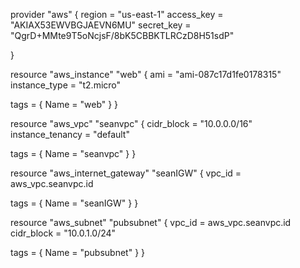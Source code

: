 provider "aws" {
  region     = "us-east-1"
  access_key = "AKIAX53EWVBGJAEVN6MU"
  secret_key = "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"

}

resource "aws_instance" "web" {
  ami           = "ami-087c17d1fe0178315"
  instance_type = "t2.micro"

  tags = {
    Name = "web"
  }
}

resource "aws_vpc" "seanvpc" {
  cidr_block       = "10.0.0.0/16"
  instance_tenancy = "default"

  tags = {
    Name = "seanvpc"
  }
}

resource "aws_internet_gateway" "seanIGW" {
  vpc_id = aws_vpc.seanvpc.id

  tags = {
    Name = "seanIGW"
  }
}

resource "aws_subnet" "pubsubnet" {
  vpc_id     = aws_vpc.seanvpc.id
  cidr_block = "10.0.1.0/24"

  tags = {
    Name = "pubsubnet"
  }
}

